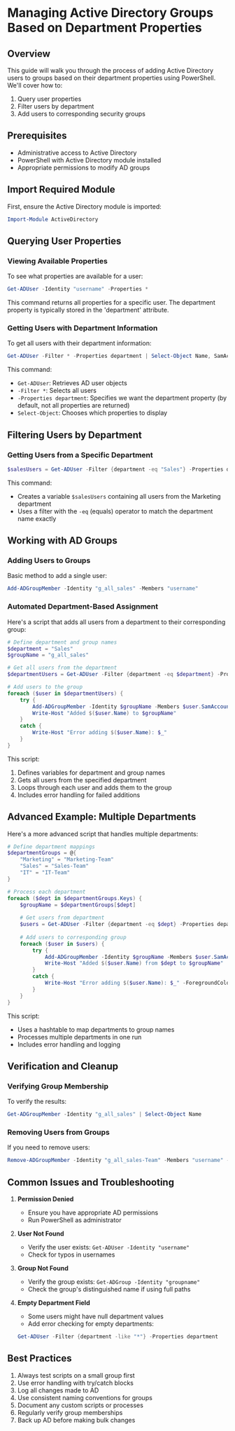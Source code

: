 # Managing Active Directory Groups Based on Department Properties

## Overview
This guide will walk you through the process of adding Active Directory users to groups based on their department properties using PowerShell. We'll cover how to:
1. Query user properties
2. Filter users by department
3. Add users to corresponding security groups

## Prerequisites
- Administrative access to Active Directory
- PowerShell with Active Directory module installed
- Appropriate permissions to modify AD groups

## Import Required Module
First, ensure the Active Directory module is imported:

```powershell
Import-Module ActiveDirectory
```

## Querying User Properties

### Viewing Available Properties
To see what properties are available for a user:

```powershell
Get-ADUser -Identity "username" -Properties *
```

This command returns all properties for a specific user. The department property is typically stored in the 'department' attribute.

### Getting Users with Department Information
To get all users with their department information:

```powershell
Get-ADUser -Filter * -Properties department | Select-Object Name, SamAccountName, department
```

This command:
- `Get-ADUser`: Retrieves AD user objects
- `-Filter *`: Selects all users
- `-Properties department`: Specifies we want the department property (by default, not all properties are returned)
- `Select-Object`: Chooses which properties to display

## Filtering Users by Department

### Getting Users from a Specific Department
```powershell
$salesUsers = Get-ADUser -Filter {department -eq "Sales"} -Properties department
```

This command:
- Creates a variable `$salesUsers` containing all users from the Marketing department
- Uses a filter with the `-eq` (equals) operator to match the department name exactly

## Working with AD Groups

### Adding Users to Groups
Basic method to add a single user:

```powershell
Add-ADGroupMember -Identity "g_all_sales" -Members "username"
```

### Automated Department-Based Assignment
Here's a script that adds all users from a department to their corresponding group:

```powershell
# Define department and group names
$department = "Sales"
$groupName = "g_all_sales"

# Get all users from the department
$departmentUsers = Get-ADUser -Filter {department -eq $department} -Properties department

# Add users to the group
foreach ($user in $departmentUsers) {
    try {
        Add-ADGroupMember -Identity $groupName -Members $user.SamAccountName
        Write-Host "Added $($user.Name) to $groupName"
    }
    catch {
        Write-Host "Error adding $($user.Name): $_"
    }
}
```

This script:
1. Defines variables for department and group names
2. Gets all users from the specified department
3. Loops through each user and adds them to the group
4. Includes error handling for failed additions

## Advanced Example: Multiple Departments
Here's a more advanced script that handles multiple departments:

```powershell
# Define department mappings
$departmentGroups = @{
    "Marketing" = "Marketing-Team"
    "Sales" = "Sales-Team"
    "IT" = "IT-Team"
}

# Process each department
foreach ($dept in $departmentGroups.Keys) {
    $groupName = $departmentGroups[$dept]
    
    # Get users from department
    $users = Get-ADUser -Filter {department -eq $dept} -Properties department
    
    # Add users to corresponding group
    foreach ($user in $users) {
        try {
            Add-ADGroupMember -Identity $groupName -Members $user.SamAccountName
            Write-Host "Added $($user.Name) from $dept to $groupName"
        }
        catch {
            Write-Host "Error adding $($user.Name): $_" -ForegroundColor Red
        }
    }
}
```

This script:
- Uses a hashtable to map departments to group names
- Processes multiple departments in one run
- Includes error handling and logging

## Verification and Cleanup

### Verifying Group Membership
To verify the results:

```powershell
Get-ADGroupMember -Identity "g_all_sales" | Select-Object Name
```

### Removing Users from Groups
If you need to remove users:

```powershell
Remove-ADGroupMember -Identity "g_all_sales-Team" -Members "username" -Confirm:$false
```

## Common Issues and Troubleshooting

1. **Permission Denied**
   - Ensure you have appropriate AD permissions
   - Run PowerShell as administrator

2. **User Not Found**
   - Verify the user exists: `Get-ADUser -Identity "username"`
   - Check for typos in usernames

3. **Group Not Found**
   - Verify the group exists: `Get-ADGroup -Identity "groupname"`
   - Check the group's distinguished name if using full paths

4. **Empty Department Field**
   - Some users might have null department values
   - Add error checking for empty departments:
   ```powershell
   Get-ADUser -Filter {department -like "*"} -Properties department
   ```

## Best Practices

1. Always test scripts on a small group first
2. Use error handling with try/catch blocks
3. Log all changes made to AD
4. Use consistent naming conventions for groups
5. Document any custom scripts or processes
6. Regularly verify group memberships
7. Back up AD before making bulk changes